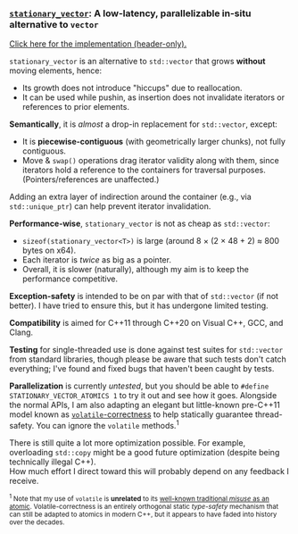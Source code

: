 ### [`stationary_vector`](../../../../include/cpp/vital/container/stationary_vector.hpp): A **low-latency**, **parallelizable** in-situ alternative to `vector`

[Click here for the implementation (header-only).](../../../../include/cpp/vital/container/stationary_vector.hpp)

`stationary_vector` is an alternative to `std::vector` that grows **without** moving elements, hence:
- Its growth does not introduce "hiccups" due to reallocation.
- It can be used while pushin, as insertion does not invalidate iterators or references to prior elements.

**Semantically**, it is _almost_ a drop-in replacement for `std::vector`, except:
- It is **piecewise-contiguous** (with geometrically larger chunks), not fully contiguous.
- Move & `swap()` operations drag iterator validity along with them, since iterators hold a reference to the containers for traversal purposes. (Pointers/references are unaffected.)

Adding an extra layer of indirection around the container (e.g., via `std::unique_ptr`) can help prevent iterator invalidation.

**Performance-wise**, `stationary_vector` is not as cheap as `std::vector`:
- `sizeof(stationary_vector<T>)` is large (around 8 × (2 × 48 + 2) ≈ 800 bytes on x64).
- Each iterator is _twice_ as big as a pointer.
- Overall, it is slower (naturally), although my aim is to keep the performance competitive.

**Exception-safety** is intended to be on par with that of `std::vector` (if not better).
I have tried to ensure this, but it has undergone limited testing.

**Compatibility** is aimed for C++11 through C++20 on Visual C++, GCC, and Clang.

**Testing** for single-threaded use is done against test suites for `std::vector` from standard libraries,
though please be aware that such tests don't catch everything; I've found and fixed bugs that haven't been caught by tests.

**Parallelization** is currently _untested_, but you should be able to `#define STATIONARY_VECTOR_ATOMICS 1` to try it out and see how it goes.
Alongside the normal APIs, I am also adapting an elegant but little-known pre-C++11 model known as
[`volatile`-correctness](https://www.drdobbs.com/cpp/volatile-the-multithreaded-programmers-b/184403766)
to help statically guarantee thread-safety. You can ignore the `volatile` methods.<sup>1</sup>

There is still quite a lot more optimization possible.
For example, overloading `std::copy` might be a good future optimization (despite being technically illegal C++).  
How much effort I direct toward this will probably depend on any feedback I receive.

<sub><sup>1</sup> Note that my use of `volatile` is **unrelated** to its
[well-known traditional *misuse* as an atomic](https://stackoverflow.com/q/8819095).
Volatile-correctness is an entirely orthogonal static _type-safety_ mechanism that can still be adapted to atomics in modern C++,
but it appears to have faded into history over the decades.
